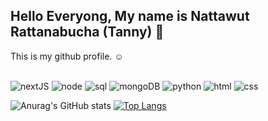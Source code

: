 <h2>Hello Everyong, My name is Nattawut Rattanabucha (Tanny) 👋</h2>
This is my github profile. ☺
<br><br>

![nextJS](https://img.shields.io/badge/-nextJS-blueviolet?style=for-the-badge)
![node](https://img.shields.io/badge/-node-red?style=for-the-badge)
![sql](https://img.shields.io/badge/-sql-blueviolet?style=for-the-badge)
![mongoDB](https://img.shields.io/badge/-mongoDB-red?style=for-the-badge)
![python](https://img.shields.io/badge/-python-red?style=for-the-badge)
![html](https://img.shields.io/badge/-html-red?style=for-the-badge)
![css](https://img.shields.io/badge/-css-red?style=for-the-badge)

![Anurag's GitHub stats](https://github-readme-stats.vercel.app/api?username=NattawutTanthai&show_icons=true&theme=tokyonight)
[![Top Langs](https://github-readme-stats.vercel.app/api/top-langs/?username=NattawutTanthai&hide=css,scss,html&layout=compact&theme=tokyonight)](https://github.com/anuraghazra/github-readme-stats)
<!-- ![Language's](https://github-readme-stats.vercel.app/api/top-langs/?username=erictyth&hide=javascript,html&show_icons=true&theme=radical) -->


<!-- <h2 font-weight="bold">𝐒𝐤𝐢𝐥𝐥𝐬</h2> -->
<!-- <table>
  <tr>
    <td><img src="https://cdn.iconscout.com/icon/free/png-64/react-3-1175109.png" width="100"></td>
    <td><img src="https://cdn.iconscout.com/icon/free/png-64/vue-282497.png" width="100"></td>
    <td><img src="https://cdn.iconscout.com/icon/free/png-64/node-js-1174925.png" width="100"></td>
    <td><img src="https://cdn.iconscout.com/icon/free/png-64/javascript-24-1174950.png" width="100"></td>
    <td><img src="https://cdn.iconscout.com/icon/free/png-64/typescript-1174965.png" width="100"></td>
    <td><img src="https://cdn.iconscout.com/icon/free/png-64/mysql-18-1174938.png" width="100"></td>
    <td><img src="https://cdn.iconscout.com/icon/free/png-64/java-59-1174952.png" width="100"></td>
    <td><img src="https://cdn.iconscout.com/icon/free/png-64/cakephp-3-1175050.png" width="100"></td>
    <td><img src="https://cdn.iconscout.com/icon/free/png-64/html5-2474805-2056091.png" width="100"></td>
    <td><img src="https://cdn.iconscout.com/icon/free/png-128/sass-13-1175092.png" width="100"></td>
    <td><img src="https://cdn.iconscout.com/icon/free/png-64/webpack-1-1174980.png" width="100"></td>
    <td><img src="https://cdn.iconscout.com/icon/free/png-64/visualstudio-1-1174964.png" width="100"></td>
    <td><img src="https://cdn.iconscout.com/icon/free/png-64/django-11-1175036.png" width="100"></td>
    <td><img src="https://cdn.iconscout.com/icon/free/png-128/mongodb-4-1175139.png" width="100"></td>
   </tr>
    <tr>
      <td><img src="https://github.com/kroim/profile/blob/master/icons/icon_solidity.png?raw=true" width="100"></td>
      <td><img src="https://github.com/kroim/profile/blob/master/icons/icon_truffle.png?raw=true" width="100"></td>
      <td><img src="https://github.com/kroim/profile/blob/master/icons/icon_metamask.png?raw=true" width="100"></td>
      <td><img src="https://github.com/kroim/profile/blob/master/icons/icon_pancake.png?raw=true" width="100"></td>
      <td><img src="https://cdn.iconscout.com/icon/free/png-64/github-170-1175028.png" width="100"></td>
      <td><img src="https://cdn.iconscout.com/icon/free/png-64/swift-18-1174990.png" width="100"></td>
      <td><img src="https://cdn.iconscout.com/icon/free/png-64/rubymine-1175004.png" width="100"></td>
      <td><img src="https://cdn.iconscout.com/icon/free/png-64/ionic-4-1175016.png" width="100"></td>
      <td><img src="https://cdn.iconscout.com/icon/free/png-64/pycharm-1175008.png" width="100"></td>
      <td><img src="https://cdn.iconscout.com/icon/free/png-64/gradle-2-1174969.png" width="100"></td>
      <td><img src="https://cdn.iconscout.com/icon/free/png-64/go-76-1175027.png" width="100"></td>
      <td><img src="https://cdn.iconscout.com/icon/free/png-128/c-57-1175191.png" width="100"></td>
      <td><img src="https://cdn.iconscout.com/icon/free/png-64/angular-3-226070.png" width="100"></td>
      <td><img src="https://cdn.iconscout.com/icon/free/png-64/electron-67-1175035.png" width="100"></td>
   </tr>
</table> -->
